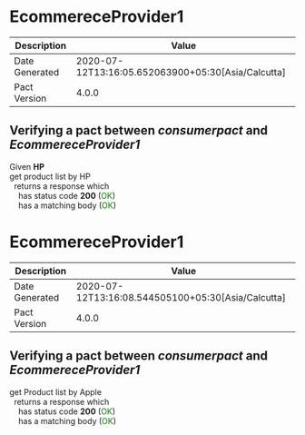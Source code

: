 # EcommereceProvider1

| Description    | Value |
| -------------- | ----- |
| Date Generated | 2020-07-12T13:16:05.652063900+05:30[Asia/Calcutta] |
| Pact Version   | 4.0.0 |
## Verifying a pact between _consumerpact_ and _EcommereceProvider1_

Given **HP**  
get product list by HP  
&nbsp;&nbsp;returns a response which  
&nbsp;&nbsp;&nbsp;&nbsp;has status code **200** (<span style='color:green'>OK</span>)  
&nbsp;&nbsp;&nbsp;&nbsp;has a matching body (<span style='color:green'>OK</span>)  
# EcommereceProvider1

| Description    | Value |
| -------------- | ----- |
| Date Generated | 2020-07-12T13:16:08.544505100+05:30[Asia/Calcutta] |
| Pact Version   | 4.0.0 |
## Verifying a pact between _consumerpact_ and _EcommereceProvider1_

get Product list by Apple  
&nbsp;&nbsp;returns a response which  
&nbsp;&nbsp;&nbsp;&nbsp;has status code **200** (<span style='color:green'>OK</span>)  
&nbsp;&nbsp;&nbsp;&nbsp;has a matching body (<span style='color:green'>OK</span>)  
